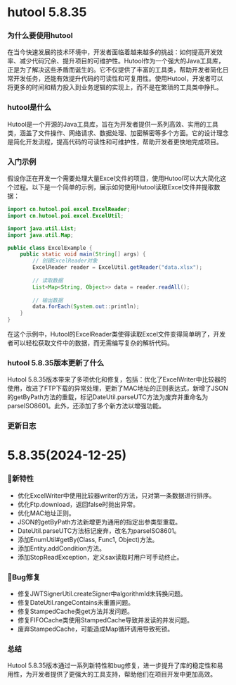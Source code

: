 # hutool 5.8.35
### 为什么要使用hutool

在当今快速发展的技术环境中，开发者面临着越来越多的挑战：如何提高开发效率、减少代码冗余、提升项目的可维护性。Hutool作为一个强大的Java工具库，正是为了解决这些矛盾而诞生的。它不仅提供了丰富的工具类，帮助开发者简化日常开发任务，还能有效提升代码的可读性和可复用性。使用Hutool，开发者可以将更多的时间和精力投入到业务逻辑的实现上，而不是在繁琐的工具类中挣扎。

### hutool是什么

Hutool是一个开源的Java工具库，旨在为开发者提供一系列高效、实用的工具类，涵盖了文件操作、网络请求、数据处理、加密解密等多个方面。它的设计理念是简化开发流程，提高代码的可读性和可维护性，帮助开发者更快地完成项目。

### 入门示例

假设你正在开发一个需要处理大量Excel文件的项目，使用Hutool可以大大简化这个过程。以下是一个简单的示例，展示如何使用Hutool读取Excel文件并提取数据：

```java
import cn.hutool.poi.excel.ExcelReader;
import cn.hutool.poi.excel.ExcelUtil;

import java.util.List;
import java.util.Map;

public class ExcelExample {
    public static void main(String[] args) {
        // 创建ExcelReader对象
        ExcelReader reader = ExcelUtil.getReader("data.xlsx");
        
        // 读取数据
        List<Map<String, Object>> data = reader.readAll();
        
        // 输出数据
        data.forEach(System.out::println);
    }
}
```

在这个示例中，Hutool的ExcelReader类使得读取Excel文件变得简单明了，开发者可以轻松获取文件中的数据，而无需编写复杂的解析代码。

### hutool 5.8.35版本更新了什么

Hutool 5.8.35版本带来了多项优化和修复，包括：优化了ExcelWriter中比较器的使用，改进了FTP下载的异常处理，更新了MAC地址的正则表达式，新增了JSON的getByPath方法的重载，标记DateUtil.parseUTC方法为废弃并重命名为parseISO8601。此外，还添加了多个新方法以增强功能。

### 更新日志

# 5.8.35(2024-12-25)

### 🐣新特性
- 优化ExcelWriter中使用比较器writer的方法，只对第一条数据进行排序。
- 优化Ftp.download，返回false时抛出异常。
- 优化MAC地址正则。
- JSON的getByPath方法新增更为通用的指定出参类型重载。
- DateUtil.parseUTC方法标记废弃，改名为parseISO8601。
- 添加EnumUtil#getBy(Class, Func1, Object)方法。
- 添加Entity.addCondition方法。
- 添加StopReadException，定义sax读取时用户可手动终止。

### 🐞Bug修复
- 修复JWTSignerUtil.createSigner中algorithmId未转换问题。
- 修复DateUtil.rangeContains未重置问题。
- 修复StampedCache类get方法并发问题。
- 修复FIFOCache类使用StampedCache导致并发读的并发问题。
- 废弃StampedCache，可能造成Map循环调用导致死锁。

### 总结

Hutool 5.8.35版本通过一系列新特性和bug修复，进一步提升了库的稳定性和易用性，为开发者提供了更强大的工具支持，帮助他们在项目开发中更加高效。